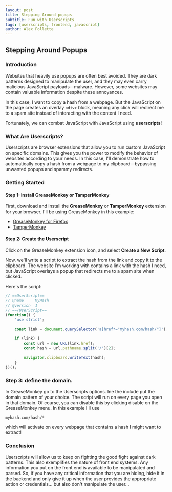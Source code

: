 ```yaml
---
layout: post
title: Stepping Around popups
subtitle: Fun with Userscripts
tags: [userscripts, frontend, javascript]
author: Alex Follette
---
```


## Stepping Around Popups

### Introduction
Websites that heavily use popups are often best avoided. They are dark patterns designed to manipulate the user, and they may even carry malicious JavaScript payloads—malware. However, some websites may contain valuable information despite these annoyances.

In this case, I want to copy a hash from a webpage. But the JavaScript on the page creates an overlay `<div>` block, meaning any click will redirect me to a spam site instead of interacting with the content I need.

Fortunately, we can combat JavaScript with JavaScript using **userscripts**!

### What Are Userscripts?

Userscripts are browser extensions that allow you to run custom JavaScript on specific domains. This gives you the power to modify the behavior of websites according to your needs. In this case, I'll demonstrate how to automatically copy a hash from a webpage to my clipboard—bypassing unwanted popups and spammy redirects.

### Getting Started

#### Step 1: Install GreaseMonkey or TamperMonkey
First, download and install the **GreaseMonkey** or **TamperMonkey** extension for your browser. I'll be using GreaseMonkey in this example:

- [GreaseMonkey for Firefox](https://addons.mozilla.org/en-US/firefox/addon/greasemonkey/)
- [TamperMonkey](https://www.tampermonkey.net/)

#### Step 2: Create the Userscript

Click on the GreaseMonkey extension icon, and select **Create a New Script**.

Now, we'll write a script to extract the hash from the link and copy it to the clipboard. The website I’m working with contains a link with the hash I need, but JavaScript overlays a popup that redirects me to a spam site when clicked.

Here's the script:

```javascript
// ==UserScript==
// @name     MyHash
// @version  1
// ==/UserScript==
(function() {
    'use strict';

    const link = document.querySelector('a[href*="myhash.com/hash/"]');
    
    if (link) {
        const url = new URL(link.href);
        const hash = url.pathname.split('/')[2];
        
        navigator.clipboard.writeText(hash);
    }
})();
```

### Step 3: define the domain. 

In GreaseMonkey go to the Userscripts options. Ine the include put the domain pattern of your choice. The script will run on every page you open in that domain. Of course, you can disable this by clicking disable on the GreaseMonkey menu. In this example I'll use

```
myhash.com/hash/*

```

which will activate on every webpage that contains a hash I might want to extract!

### Conclusion

Userscripts will allow us to keep on fighting the good fight against dark patterns. This also exemplifies the nature of front end systems. Any information you put on the front end is available to be manipulated and parsed. So, if you have any critical information that you are hiding, hide it in the backend and only give it up when the user provides the appropriate action or credentials... but also don't manipulate the user...